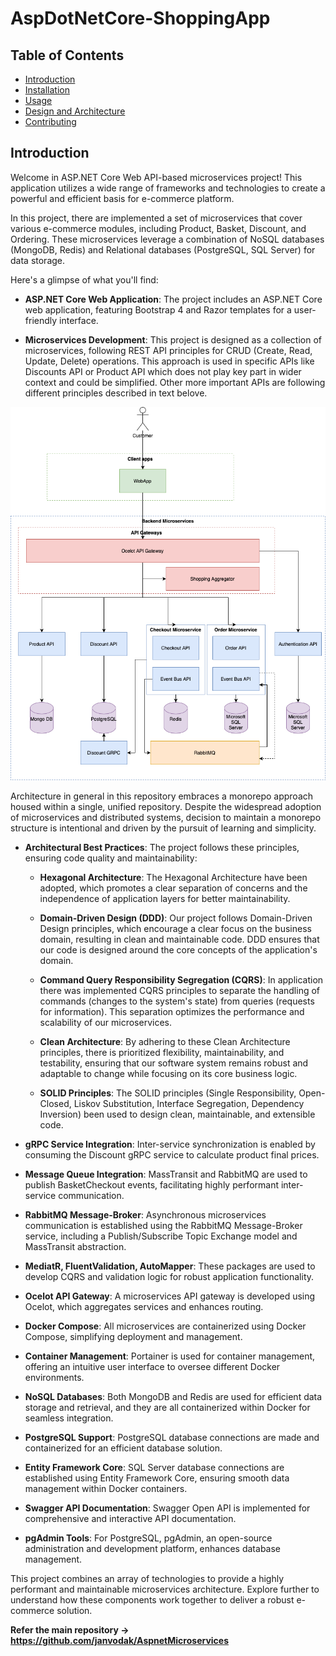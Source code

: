# AspDotNetCore-ShoppingApp

## Table of Contents

- [Introduction](#introduction)
- [Installation](docs/installation.md)
- [Usage](docs/usage.md)
- [Design and Architecture](docs/architecture-and-design.md)
- [Contributing](docs/contributing.md)

## Introduction

Welcome in ASP.NET Core Web API-based microservices project! This application utilizes a wide range of frameworks and technologies to create a powerful and efficient basis for e-commerce platform.

In this project, there are implemented a set of microservices that cover various e-commerce modules, including Product, Basket, Discount, and Ordering.
These microservices leverage a combination of NoSQL databases (MongoDB, Redis) and Relational databases (PostgreSQL, SQL Server) for data storage.

Here's a glimpse of what you'll find:

- **ASP.NET Core Web Application**: The project includes an ASP.NET Core web application, featuring Bootstrap 4 and Razor templates for a user-friendly interface.

- **Microservices Development**: This project is designed as a collection of microservices, following REST API principles for CRUD (Create, Read, Update, Delete) operations.
This approach is used in specific APIs like Discounts API or Product API which does not play key part in wider context and could be simplified.
Other more important APIs are following different principles described in text belove.

![components_architecture](docs/images/AspDotNetCore-ShoppingApp.drawio.png)

Architecture in general in this repository embraces a monorepo approach housed within a single, unified repository.
Despite the widespread adoption of microservices and distributed systems, decision to maintain a monorepo structure is intentional
and driven by the pursuit of learning and simplicity.

- **Architectural Best Practices**: The project follows these principles, ensuring code quality and maintainability:

    - **Hexagonal Architecture**: The Hexagonal Architecture have been adopted, which promotes a clear separation of concerns and the independence of application layers for better maintainability.

    - **Domain-Driven Design (DDD)**: Our project follows Domain-Driven Design principles, which encourage a clear focus on the business domain, resulting in clean and maintainable code.
    DDD ensures that our code is designed around the core concepts of the application's domain.

    - **Command Query Responsibility Segregation (CQRS)**:
    In application there was implemented CQRS principles to separate the handling of commands (changes to the system's state) from queries (requests for information).
    This separation optimizes the performance and scalability of our microservices.

    - **Clean Architecture**: By adhering to these Clean Architecture principles, there is prioritized flexibility, maintainability, and testability,
    ensuring that our software system remains robust and adaptable to change while focusing on its core business logic.

    - **SOLID Principles**: The SOLID principles (Single Responsibility, Open-Closed, Liskov Substitution, Interface Segregation, Dependency Inversion)
    been used to design clean, maintainable, and extensible code.

- **gRPC Service Integration**: Inter-service synchronization is enabled by consuming the Discount gRPC service to calculate product final prices.

- **Message Queue Integration**: MassTransit and RabbitMQ are used to publish BasketCheckout events, facilitating highly performant inter-service communication.

- **RabbitMQ Message-Broker**: Asynchronous microservices communication is established using the RabbitMQ Message-Broker service,
including a Publish/Subscribe Topic Exchange model and MassTransit abstraction.

- **MediatR, FluentValidation, AutoMapper**: These packages are used to develop CQRS and validation logic for robust application functionality.

- **Ocelot API Gateway**: A microservices API gateway is developed using Ocelot, which aggregates services and enhances routing.

- **Docker Compose**: All microservices are containerized using Docker Compose, simplifying deployment and management.

- **Container Management**: Portainer is used for container management, offering an intuitive user interface to oversee different Docker environments.

- **NoSQL Databases**: Both MongoDB and Redis are used for efficient data storage and retrieval, and they are all containerized within Docker for seamless integration.

- **PostgreSQL Support**: PostgreSQL database connections are made and containerized for an efficient database solution.

- **Entity Framework Core**: SQL Server database connections are established using Entity Framework Core, ensuring smooth data management within Docker containers.

- **Swagger API Documentation**: Swagger Open API is implemented for comprehensive and interactive API documentation.

- **pgAdmin Tools**: For PostgreSQL, pgAdmin, an open-source administration and development platform, enhances database management.

This project combines an array of technologies to provide a highly performant and maintainable microservices architecture.
Explore further to understand how these components work together to deliver a robust e-commerce solution.

**Refer the main repository -> https://github.com/janvodak/AspnetMicroservices**

